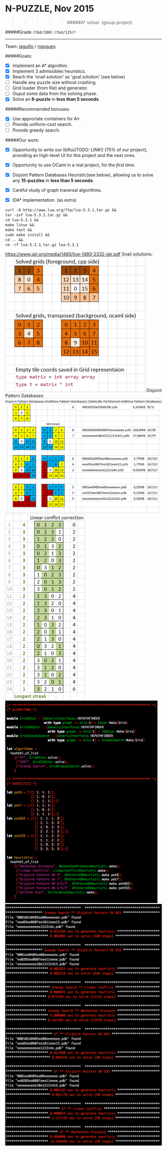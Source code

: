 # N-PUZZLE, Nov 2015
>>>>> #####A* solver. (group project)

#####Grade ``(tbd/100)`` ``(tbd/125)*``
--------  -----------------------

Team: [jaguillo](https://github.com/Julow) / [ngoguey](https://github.com/Ngoguey42).
<BR>

#####Goals:
- [X] Implement an A* algorithm.
- [X] Implement 3 admissibles heuristics.
- [X] Reach the 'snail solution' as 'goal solution' (see below)
- [ ] Handle any puzzle size without crashing.
- [ ] Grid loader (from file) and generator.
- [ ] Ouput some data from the solving phase.
- [X] Solve an **8-puzzle** in **less than 5 seconds**.

#####Recommended bonuses:
- [X] Use approriate containers for A*.
- [ ] Provide uniform-cost search.
- [ ] Provide greedy search.

#####Our work:
- [X] Opportunity to write our libftui(TODO: LINK!) (75% of our project), providing an high-level UI for this project and the next ones.
- [X] Opportunity to use OCaml in a real project, for the *first time*.
- [X] Disjoint Pattern Databases Heuristic(see below), allowing us to solve any **15-puzzles** in **less than 5 seconds**.
- [X] Careful study of graph traversal algorithms.
- [X] IDA* implementation. (as extra)


```shell
curl -O http://www.lua.org/ftp/lua-5.3.1.tar.gz &&
tar -zxf lua-5.3.1.tar.gz &&
cd lua-5.3.1 &&
make linux &&
make test &&
sudo make install &&
cd .. &&
rm -rf lua-5.3.1.tar.gz lua-5.3.1
```
https://www.jair.org/media/1480/live-1480-2332-jair.pdf
Snail solutions:
![representations](./img/Representations.png)
Disjoint Pattern Databases:
![Symmetries.png](./img/Patterns_and_symmetries.png)
![Linear_conflict.png](./img/Linear_conflict.png)
![algo_and_heuristic_decl.png](./img/algo_and_heuristic_decl.png)
![console_sample.png](./img/console_sample.png)
